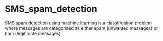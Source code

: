 # SMS_spam_detection
SMS spam detection using machine learning is a classification problem where messages are categorized as either spam (unwanted messages) or ham (legitimate messages)
